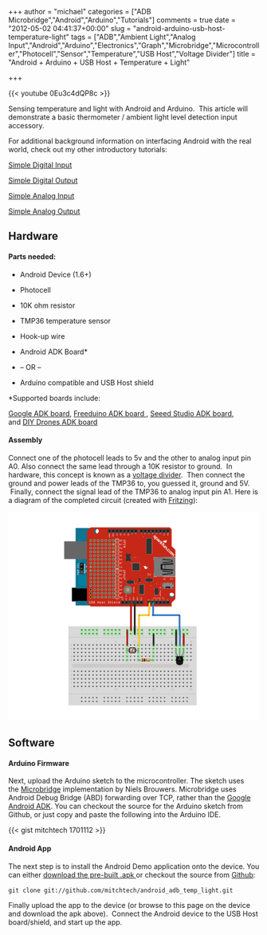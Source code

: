 +++
author = "michael"
categories = ["ADB Microbridge","Android","Arduino","Tutorials"]
comments = true
date = "2012-05-02 04:41:37+00:00"
slug = "android-arduino-usb-host-temperature-light"
tags = ["ADB","Ambient Light","Analog Input","Android","Arduino","Electronics","Graph","Microbridge","Microcontroller","Photocell","Sensor","Temperature","USB Host","Voltage Divider"]
title = "Android + Arduino + USB Host + Temperature + Light"

+++

{{< youtube 0Eu3c4dQP8c >}}

Sensing temperature and light with Android and Arduino.  This article will demonstrate a basic thermometer / ambient light level detection input accessory.

For additional background information on interfacing Android with the real world, check out my other introductory tutorials:

[Simple Digital Input](http://mitchtech.net/android-arduino-usb-host-simple-digital-input/)

[Simple Digital Output](http://mitchtech.net/android-arduino-usb-host-simple-digital-output/)

[Simple Analog Input](http://mitchtech.net/android-arduino-usb-host-simple-analog-input/)

[Simple Analog Output](http://mitchtech.net/android-arduino-usb-host-simple-analog-output/)

## Hardware

#### Parts needed:

  * Android Device (1.6+)

  * Photocell

  * 10K ohm resistor

  * TMP36 temperature sensor

  * Hook-up wire

  * Android ADK Board*

  * – OR –

  * Arduino compatible and USB Host shield

*Supported boards include:

[Google ADK board](http://www.rt-net.jp/shop/index.php?main_page=product_info&cPath=3_4&products_id=1), [Freeduino ADK board ](http://shop.moderndevice.com/products/freeduino-usb-host-board), [Seeed Studio ADK board](http://www.seeedstudio.com/depot/seeeduino-adk-main-board-p-846.html), and [DIY Drones ADK board](https://store.diydrones.com/ProductDetails.asp?ProductCode=BR-PhoneDrone)

#### Assembly

Connect one of the photocell leads to 5v and the other to analog input pin A0. Also connect the same lead through a 10K resistor to ground.  In hardware, this concept is known as a [voltage divider](http://en.wikipedia.org/wiki/Voltage_divider).  Then connect the ground and power leads of the TMP36 to, you guessed it, ground and 5V.  Finally, connect the signal lead of the TMP36 to analog input pin A1. Here is a diagram of the completed circuit (created with [Fritzing](http://fritzing.org/)):

![adb_temp_light](/img/adb_temp_light.png)

## Software

#### Arduino Firmware

Next, upload the Arduino sketch to the microcontroller. The sketch uses the [Microbridge](http://code.google.com/p/microbridge/) implementation by Niels Brouwers. Microbridge uses Android Debug Bridge (ABD) forwarding over TCP, rather than the [Google Android ADK](http://developer.android.com/guide/topics/usb/adk.html). You can checkout the source for the Arduino sketch from Github, or just copy and paste the following into the Arduino IDE.

{{< gist mitchtech 1701112 >}}

#### Android App

The next step is to install the Android Demo application onto the device. You can either [download the pre-built .apk ](http://mitch-tech.appspot.com/adb/AdbTempLight.apk)or checkout the source from [Github](https://github.com/mitchtech/android_adb_temp_light):

```
git clone git://github.com/mitchtech/android_adb_temp_light.git
```

Finally upload the app to the device (or browse to this page on the device and download the apk above).  Connect the Android device to the USB Host board/shield, and start up the app.

